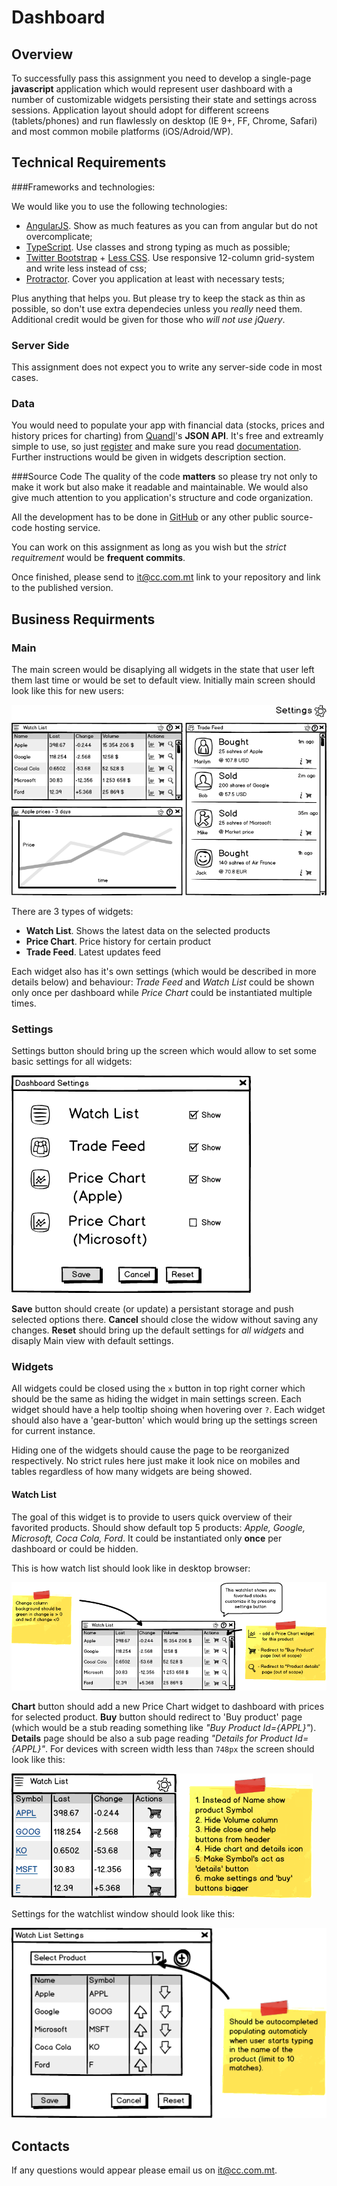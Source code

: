# Dashboard

## Overview

To successfully pass this assignment you need to develop a single-page **javascript** application which would represent user dashboard with a number of customizable widgets persisting their state and settings across sessions. Application layout should adopt for different screens (tablets/phones) and run flawlessly on desktop (IE 9+, FF, Chrome, Safari) and most common mobile platforms (iOS/Adroid/WP). 

## Technical Requirements

###Frameworks and technologies:

We would like you to use the following technologies:

 * [AngularJS](http://angularjs.org). Show as much features as you can from angular but do not overcomplicate;
 * [TypeScript](http://www.typescriptlang.org/). Use classes and strong typing as much as possible;
 * [Twitter Bootstrap](http://getbootstrap.com/) + [Less CSS](http://lesscss.org/). Use responsive 12-column grid-system and write less instead of css;
 * [Protractor](http://angular.github.io/protractor/). Cover you application at least with necessary tests;

Plus anything that helps you. But please try to keep the stack as thin as possible, so don't use extra dependecies unless you *really* need them. Additional credit would be given for those who *will not use jQuery*.

### Server Side

This assignment does not expect you to write any server-side code in most cases.

### Data

You would need to populate your app with financial data (stocks, prices and history prices for charting) from [Quandl](https://www.quandl.com/)'s **JSON API**. It's free and extreamly simple to use, so just [register](https://www.quandl.com/users/sign_up) and make sure you read [documentation](https://www.quandl.com/help/api). Further instructions would be given in widgets description section.


###Source Code
The quality of the code **matters** so please try not only to make it work but also make it readable and maintainable. We would also give much attention to you application's structure and code organization.

All the development has to be done in [GitHub](http://github.com/) or any other public source-code hosting service.

You can work on this assignment as long as you wish but the _strict requitrement_ would be **frequent commits**. 

Once finished, please send to [it@cc.com.mt](mailto:it@cc.com.mt) link to your repository and link to the published version.

## Business Requirments

### Main

The main screen would be disaplying all widgets in the state that user left them last time or would be set to default view. Initially main screen should look like this for new users:

![Main](/mockups/main.png?raw=true)

There are 3 types of widgets:
 * **Watch List**. Shows the latest data on the selected products
 * **Price Chart**. Price history for certain product
 * **Trade Feed**. Latest updates feed

Each widget also has it's own settings (which would be described in more details below) and behaviour: _Trade Feed_ and _Watch List_ could be shown only once per dashboard while _Price Chart_ could be instantiated multiple times. 

### Settings

Settings button should bring up the screen which would allow to set some basic settings for all widgets:

![Main-Settings](/mockups/main-settings.png?raw=true)

**Save** button should create (or update) a persistant storage and push selected options there. **Cancel** should close the widow without saving any changes. **Reset** should bring up the default settings for _all widgets_ and disaply Main view with default settings.


### Widgets

All widgets could be closed using the `x` button in top right corner which should be the same as hiding the widget in main settings screen. Each widget should have a help tooltip shoing when hovering over `?`. Each widget should also have a 'gear-button' which would bring up the settings screen for current instance.

Hiding one of the widgets should cause the page to be reorganized respectively. No strict rules here just make it look nice on mobiles and tables regardless of how many widgets are being showed.

#### Watch List

The goal of this widget is to provide to users quick overview of their favorited products. Should show default top 5 products: _Apple, Google, Microsoft, Coca Cola, Ford_. It could be instantiated only **once** per dashboard or could be hidden.

This is how watch list should look like in desktop browser:

![Watchlist](/mockups/watchlist.png?raw=true)

**Chart** button should add a new Price Chart widget to dashboard with prices for selected product. **Buy** button should redirect to 'Buy product' page (which would be a stub reading something like _"Buy Product Id={APPL}"_). **Details** page should be also a sub page reading _"Details for Product Id={APPL}"_.
For devices with screen width less than `748px` the screen should look like this:

![Watchlist](/mockups/watchlist-sm.png?raw=true)

Settings for the watchlist window should look like this:

![Watchlist Settings](/mockups/watchlist-settings.png?raw=true)


## Contacts

If any questions would appear please email us on [it@cc.com.mt](mailto:it@cc.com.mt).